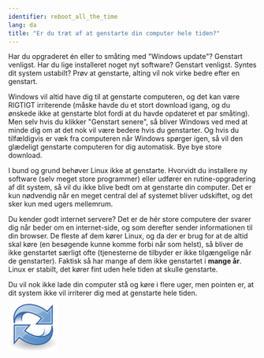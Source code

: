 ```yaml
---
identifier: reboot_all_the_time
lang: da
title: "Er du træt af at genstarte din computer hele tiden?"
---
```


Har du opgraderet én eller to småting med "Windows update"? Genstart venligst. Har du lige installeret noget nyt software? Genstart venligst. Syntes dit system ustabilt? Prøv at genstarte, alting vil nok virke bedre efter en genstart.

Windows vil altid have dig til at genstarte computeren, og det kan være RIGTIGT irriterende (måske havde du et stort download igang, og du ønskede ikke at genstarte blot fordi at du havde opdateret et par småting). Men selv hvis du klikker "Genstart senere", så bliver Windows ved med at minde dig om at det nok vil være bedere hvis du genstarter. Og hvis du tilfældigvis er væk fra computeren når Windows spørger igen, så vil den glædeligt genstarte computeren for dig automatisk.
Bye bye store download.

I bund og grund behøver Linux ikke at genstarte. Hvorvidt du installere ny software (selv meget store programmer) eller udfører en rutine-opgradering af dit system, så vil du ikke blive bedt om at genstarte din computer. Det er kun nødvendig når en meget central del af systemet bliver udskiftet, og det sker kun med ugers mellemrum.

Du kender godt internet servere? Det er de hér store computere der svarer dig når beder om en internet-side, og som derefter sender informationen til din browser. De fleste af dem kører Linux, og da der er brug for at de altid skal køre (en besøgende kunne komme forbi når som helst), så bliver de ikke genstartet særligt ofte (tjenesterne de tilbyder er ikke tilgængelige når de genstarter). Faktisk så har mange af dem ikke genstartet i <b>mange år</b>. Linux er stabilt, det kører fint uden hele tiden at skulle genstarte.

Du vil nok ikke lade din computer stå og køre i flere uger, men pointen er, at dit system ikke vil irriterer dig med at genstarte hele tiden.

<img src="/img/reboot_all_the_time_thumb.png" />





